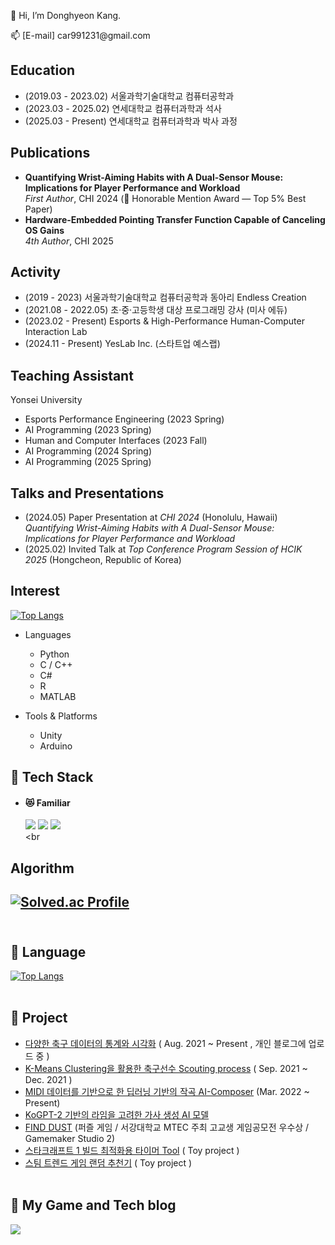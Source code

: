 👋 Hi, I’m Donghyeon Kang.

📫 [E-mail] car991231​@gmail.com

## Education
  - (2019.03 - 2023.02) 서울과학기술대학교 컴퓨터공학과
  - (2023.03 - 2025.02) 연세대학교 컴퓨터과학과 석사
  - (2025.03 - Present) 연세대학교 컴퓨터과학과 박사 과정

## Publications
- **Quantifying Wrist-Aiming Habits with A Dual-Sensor Mouse: Implications for Player Performance and Workload**  
  *First Author*, CHI 2024 (🥇 Honorable Mention Award — Top 5% Best Paper)
- **Hardware-Embedded Pointing Transfer Function Capable of Canceling OS Gains**  
  *4th Author*, CHI 2025


## Activity
  - (2019 - 2023) 서울과학기술대학교 컴퓨터공학과 동아리 Endless Creation
  - (2021.08 - 2022.05) 초·중·고등학생 대상 프로그래밍 강사 (미사 에듀)
  - (2023.02 - Present) Esports & High-Performance Human-Computer Interaction Lab
  - (2024.11 - Present) YesLab Inc. (스타트업 예스랩)

## Teaching Assistant
Yonsei University
  - Esports Performance Engineering (2023 Spring)  
  - AI Programming (2023 Spring)  
  - Human and Computer Interfaces (2023 Fall)  
  - AI Programming (2024 Spring)  
  - AI Programming (2025 Spring)

## Talks and Presentations
- (2024.05) Paper Presentation at *CHI 2024* (Honolulu, Hawaii)  
  *Quantifying Wrist-Aiming Habits with A Dual-Sensor Mouse: Implications for Player Performance and Workload*  
- (2025.02) Invited Talk at *Top Conference Program Session of HCIK 2025* (Hongcheon, Republic of Korea)

## Interest
[![Top Langs](https://github-readme-stats.vercel.app/api/top-langs/?username=gusehd&langs_count=5&layout=compact&theme=buefy)](https://github.com/gusehd/gusehd)
- Languages
  - Python  
  - C / C++  
  - C#  
  - R  
  - MATLAB

- Tools & Platforms
  - Unity  
  - Arduino

## :rabbit: Tech Stack

- #### :heart_eyes_cat: Familiar
  <img src="https://img.shields.io/badge/Python-3766AB?style=flat-square&logo=Python&logoColor=white"/></a>
  <img src="https://img.shields.io/badge/C++-brightgreen?style=flat-square&logo=C%2B%2B&logoColor=white"/></a>
  <img src="https://img.shields.io/badge/C-lightgrey?style=flat-square&logo=C&logoColor=white"/></a><br><br
  

## Algorithm
[![Solved.ac Profile](http://mazassumnida.wtf/api/v2/generate_badge?boj=car991231)](https://solved.ac/car991231/)<br><br>
- 

## :hamster: Language
[![Top Langs](https://github-readme-stats.vercel.app/api/top-langs/?username=gusehd&langs_count=5&layout=compact&theme=buefy)](https://github.com/gusehd/gusehd)<br><br>


## :penguin: Project
-  <a href ="https://github.com/Gusehd/Soccer-data-statistical-analysis">다양한 축구 데이터의 통계와 시각화</a> ( Aug. 2021 ~ Present , 개인 블로그에 업로드 중 )
-  <a href ="https://github.com/Gusehd/FootBall_K_Means_Clustering">K-Means Clustering을 활용한 축구선수 Scouting process</a> ( Sep. 2021 ~ Dec. 2021 )
-  <a href ="https://github.com/Capstonedesign0/AI-Composer">MIDI 데이터를 기반으로 한 딥러닝 기반의 작곡 AI-Composer</a> (Mar. 2022 ~ Present)
-  <a href ="https://github.com/Gusehd/Rhyme-lyricist-with-KoGPT2">KoGPT-2 기반의 라임을 고려한 가사 생성 AI 모델</a>
-  <a href ="https://github.com/Gusehd/FIND-DUST_-Game-">FIND DUST</a> (퍼즐 게임 / 서강대학교 MTEC 주최 고교생 게임공모전 우수상 / Gamemaker Studio 2)
-  <a href ="https://github.com/Gusehd/Starcraft_build_timer-Toy_Project">스타크래프트 1 빌드 최적화용 타이머 Tool</a> ( Toy project )
-  <a href ="https://github.com/Gusehd/Steam_Trending_Game_Recommendation-Toy_Project">스팀 트렌드 게임 랜덤 추천기</a> ( Toy project )
<br><br>

## :tiger: My Game and Tech blog
  <a href = "https://ddggblog.tistory.com/"><img src="https://img.shields.io/badge/DDGG Blog-BB9981?style=flat-square&logo=Storyblok&logoColor=white"/></a></a>
  
<!---
Gusehd/Gusehd is a ✨ special ✨ repository because its `README.md` (this file) appears on your GitHub profile.
You can click the Preview link to take a look at your changes.
--->







